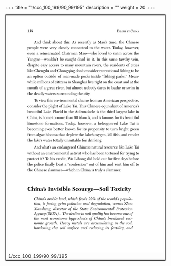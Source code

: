 +++
title = "1/ccc_100_199/90_99/195"
description = ""
weight = 20
+++

<table style="border:2px solid black;max-width:800px;max-height:800px;" 
><tr><td><img class="center-fit-jpg"
src="/jpg_/out_jpg_dbc_195.jpg"  >1/ccc_100_199/90_99/195</img></td></tr></table>